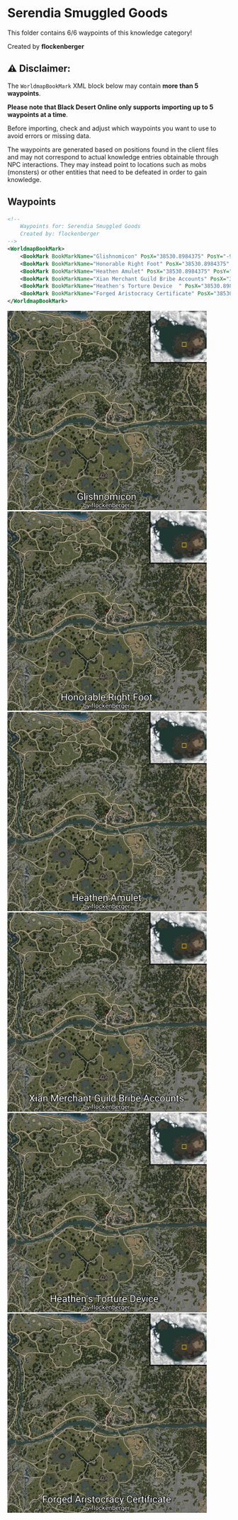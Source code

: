 # Serendia Smuggled Goods

This folder contains 6/6 waypoints of this knowledge category!


Created by **flockenberger**

## ⚠️ Disclaimer:
The `WorldmapBookMark` XML block below may contain **more than 5 waypoints**.

**Please note that Black Desert Online only supports importing up to 5 waypoints at a time**.

Before importing, check and adjust which waypoints you want to use to avoid errors or missing data.

The waypoints are generated based on positions found in the client files and may not correspond to actual knowledge entries obtainable through NPC interactions.
They may instead point to locations such as mobs (monsters) or other entities that need to be defeated in order to gain knowledge.

## Waypoints
```xml
<!--
    Waypoints for: Serendia Smuggled Goods
    Created by: flockenberger
-->
<WorldmapBookMark>
    <BookMark BookMarkName="Glishnomicon" PosX="38530.8984375" PosY="-995.7860107421875" PosZ="-29238.19921875" />
    <BookMark BookMarkName="Honorable Right Foot" PosX="38530.8984375" PosY="-995.7860107421875" PosZ="-29238.19921875" />
    <BookMark BookMarkName="Heathen Amulet" PosX="38530.8984375" PosY="-995.7860107421875" PosZ="-29238.19921875" />
    <BookMark BookMarkName="Xian Merchant Guild Bribe Accounts" PosX="38530.8984375" PosY="-995.7860107421875" PosZ="-29238.19921875" />
    <BookMark BookMarkName="Heathen's Torture Device  " PosX="38530.8984375" PosY="-995.7860107421875" PosZ="-29238.19921875" />
    <BookMark BookMarkName="Forged Aristocracy Certificate" PosX="38530.8984375" PosY="-995.7860107421875" PosZ="-29238.19921875" />
</WorldmapBookMark>
```

<img src="./Serendia Smuggled Goods_Glishnomicon_Preview.webp" width="450"/> <img src="./Serendia Smuggled Goods_Honorable Right Foot_Preview.webp" width="450"/> <img src="./Serendia Smuggled Goods_Heathen Amulet_Preview.webp" width="450"/> <img src="./Serendia Smuggled Goods_Xian Merchant Guild Bribe Accounts_Preview.webp" width="450"/> <img src="./Serendia Smuggled Goods_Heathen's Torture Device  _Preview.webp" width="450"/> <img src="./Serendia Smuggled Goods_Forged Aristocracy Certificate_Preview.webp" width="450"/> 